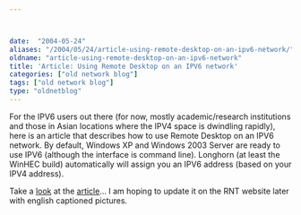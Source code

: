 ```yaml
---



date:  "2004-05-24"
aliases: "/2004/05/24/article-using-remote-desktop-on-an-ipv6-network/"
oldname: "article-using-remote-desktop-on-an-ipv6-network"
title: 'Article: Using Remote Desktop on an IPV6 network'
categories: ["old network blog"]
tags: ["old network blog"]
type: "oldnetblog"
---
```

For the IPV6 users out there (for now, mostly academic/research institutions and those in Asian locations where the IPV4 space is dwindling rapidly), here is an article that describes how to use Remote Desktop on an IPV6 network. By default, Windows XP and Windows 2003 Server are ready to use IPV6 (although the interface is command line).  Longhorn (at least the WinHEC build) automatically will assign you an IPV6 address (based on your IPV4 address). 


Take a <a href="http://www.ipv6style.jp/en/tryout/20030523/index.shtml">look</a> at the <a href="http://www.ipv6style.jp/en/tryout/20030523/index.shtml">article</a>&#8230;  I am hoping to update it on the RNT website later with english captioned pictures.


